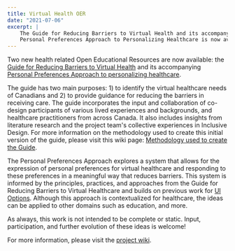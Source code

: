 ```yaml
---
title: Virtual Health OER
date: "2021-07-06"
excerpt: |
    The Guide for Reducing Barriers to Virtual Health and its accompanying
    Personal Preferences Approach to Personalizing Healthcare is now available.
---
```


Two new health related Open Educational Resources are now available: the [Guide for Reducing Barriers to Virtual Health](https://wiki.fluidproject.org/display/IUIGFVP/Guide+for+Reducing+Barriers+to+Virtual+Healthcare)
and its accompanying [Personal Preferences Approach to personalizing healthcare](https://wiki.fluidproject.org/display/IUIGFVP/Section+-+Software+Approaches+for+Expressing+Personal+Preferences+for+Healthcare).

The guide has two main purposes: 1) to identify the virtual healthcare needs of Canadians and 2) to provide guidance for
reducing the barriers in receiving care. The guide incorporates the input and collaboration of co-design participants of
various lived experiences and backgrounds, and healthcare practitioners from across Canada. It also includes insights
from literature research and the project team's collective experiences in Inclusive Design. For more information on the
methodology used to create this initial version of the guide, please visit this wiki page:
[Methodology used to create the Guide](https://wiki.fluidproject.org/display/IUIGFVP/Methodology+used+to+create+the+Guide).

The Personal Preferences Approach explores a system that allows for the expression of personal preferences for virtual
healthcare and responding to these preferences in a meaningful way that reduces barriers. This system is informed by the
principles, practices, and approaches from the Guide for Reducing Barriers to Virtual Healthcare and builds on previous
work for [UI Options](/ui-options/). Although this approach is contextualized for healthcare, the ideas can be applied
to other domains such as education, and more.

As always, this work is not intended to be complete or static. Input, participation, and
further evolution of these ideas is welcome!

For more information, please visit the [project wiki](https://wiki.fluidproject.org/display/IUIGFVP/Intelligent+User+Interfaces+and+Guidelines+for+Vulnerable+Populations).
